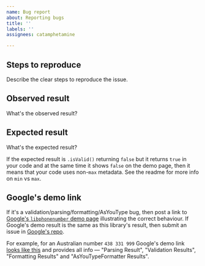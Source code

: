 ```yaml
---
name: Bug report
about: Reporting bugs
title: ''
labels: ''
assignees: catamphetamine

---
```


## Steps to reproduce

Describe the clear steps to reproduce the issue.

## Observed result

What's the observed result?

## Expected result

What's the expected result?

If the expected result is `.isValid()` returning `false` but it returns `true` in your code and at the same time it shows `false` on the demo page, then it means that your code uses non-`max` metadata. See the readme for more info on `min` vs `max`.

## Google's demo link

If it's a validation/parsing/formatting/AsYouType bug, then post a link to [Google's `libphonenumber` demo page](https://libphonenumber.appspot.com/) illustrating the correct behaviour. If Google's demo result is the same as this library's result, then submit an issue in [Google's repo](https://github.com/google/libphonenumber#quick-links).

For example, for an Australian number `438 331 999` Google's demo link [looks like this](https://libphonenumber.appspot.com/phonenumberparser?number=438331999&country=AU) and provides all info — "Parsing Result", "Validation Results", "Formatting Results" and "AsYouTypeFormatter Results".
